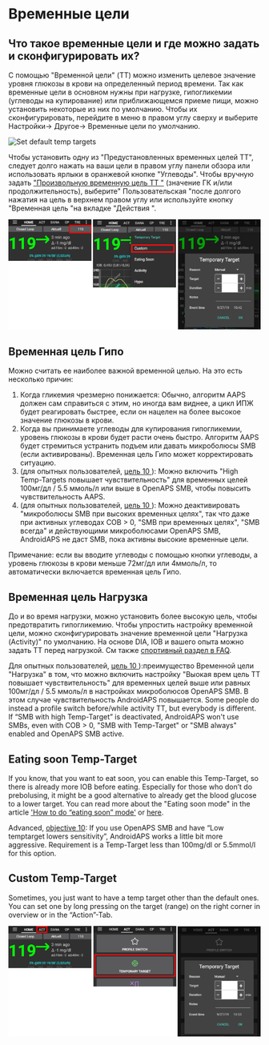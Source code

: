# Временные цели

## Что такое временные цели и где можно задать и сконфигурировать их?

С помощью "Временной цели" (TT) можно изменить целевое значение уровня глюкозы в крови на определенный период времени. Так как временные цели в основном нужны при нагрузке, гипогликемии (углеводы на купирование) или приближающемся приеме пищи, можно установить некоторые из них по умолчанию. Чтобы их сконфигурировать, перейдите в меню в правом углу сверху и выберите Настройки-> Другое-> Временные цели по умолчанию.

![Set default temp targets](../images/TempTarget_Default.png)

Чтобы установить одну из "Предустановленных временных целей TT", следует долго нажать на ваши цели в правом углу панели обзора или использовать ярлыки в оранжевой кнопке "Углеводы". Чтобы вручную задать [ "Произвольную временную цель TT "](../Usage/temptarget#custom-temp-target) (значение ГК и/или продолжительность), выберите" Пользовательская "после долгого нажатия на цель в верхнем правом углу или используйте кнопку "Временная цель "на вкладке "Действия ".

![Set temp target](../images/TempTarget_Set2.png)

## Временная цель Гипо 

Можно считать ее наиболее важной временной целью. На это есть несколько причин:

1. Когда гликемия чрезмерно понижается: Обычно, алгоритм AAPS должен сам справиться с этим, но иногда вам виднее, а цикл ИПЖ будет реагировать быстрее, если он нацелен на более высокое значение глюкозы в крови.
2. Когда вы принимаете углеводы для купирования гипогликемии, уровень глюкозы в крови будет расти очень быстро. Алгоритм AAPS будет стремиться устранить подъем или давать микроболюсы SMB (если активированы). Временная цель Гипо может корректировать ситуацию. 
3. (для опытных пользователей, [ цель 10 ](../Usage/Objectives#objective-10-enabling-additional-oref1-features-for-daytime-use-such-as-super-micro-bolus-smb)): Можно включить "High Temp-Targets повышает чувствительность" для временных целей 100мг/дл / 5.5 ммоль/л или выше в OpenAPS SMB, чтобы повысить чувствительность AAPS.
4. (для опытных пользователей, [ цель 10 ](../Usage/Objectives#objective-10-enabling-additional-oref1-features-for-daytime-use-such-as-super-micro-bolus-smb)): Можно деактивировать "микроболюсы SMB при высоких временных целях", так что даже при активных углеводах COB > 0, "SMB при временных целях", "SMB всегда" и действующими микроболюсами OpenAPS SMB, AndroidAPS не даст SMB, пока активны высокие временные цели. 

Примечание: если вы вводите углеводы с помощью кнопки углеводы, а уровень глюкозы в крови меньше 72мг/дл или 4ммоль/л, то автоматически включается временная цель Гипо.

## Временная цель Нагрузка

До и во время нагрузки, можно установить более высокую цель, чтобы предотвратить гипогликемию. Чтобы упростить настройку временной цели, можно сконфигурировать значение временной цели "Нагрузка (Activity)" по умолчанию. На основе DIA, IOB и вашего опыта можно задать TT перед нагрузкой. См также [спортивный раздел в FAQ](../Getting-Started/FAQ#sports).

Для опытных пользователей, [ цель 10 ](../Usage/Objectives#objective-10-enabling-additional-oref1-features-for-daytime-use-such-as-super-micro-bolus-smb)):преимущество Временной цели "Нагрузка" в том, что можно включить настройку "Выокая врем цель TT повышает чувствительность" для временных целей выше или равных 100мг/дл / 5.5 ммоль/л в настройках микроболюсов OpenAPS SMB. В этом случае чувствительность AndroidAPS повышается. Some people do instead a profile switch before/while activity TT, but everybody is different. If “SMB with high Temp-Target” is deactivated, AndroidAPS won't use SMBs, even with COB > 0, "SMB with Temp-Target" or "SMB always" enabled and OpenAPS SMB active.

## Eating soon Temp-Target

If you know, that you want to eat soon, you can enable this Temp-Target, so there is already more IOB before eating. Especially for those who don’t do prebolusing, it might be a good alternative to already get the blood glucose to a lower target. You can read more about the "Eating soon mode" in the article ['How to do “eating soon” mode'](https://diyps.org/2015/03/26/how-to-do-eating-soon-mode-diyps-lessons-learned/) or [here](https://diyps.org/tag/eating-soon-mode/).

Advanced, [objective 10](../Usage/Objectives#objective-10-enabling-additional-oref1-features-for-daytime-use-such-as-super-micro-bolus-smb): If you use OpenAPS SMB and have “Low temptarget lowers sensitivity”, AndroidAPS works a little bit more aggressive. Requirement is a Temp-Target less than 100mg/dl or 5.5mmol/l for this option.

## Custom Temp-Target

Sometimes, you just want to have a temp target other than the default ones. You can set one by long pressing on the target (range) on the right corner in overview or in the “Action”-Tab.

![Set temp target through Action tab](../images/TempTarget_ActionTab.png)